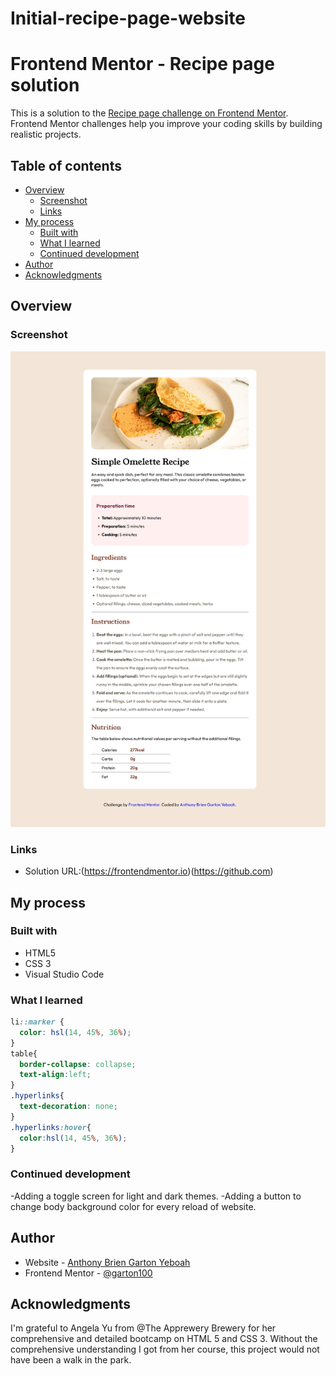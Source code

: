 # Initial-recipe-page-website
# Frontend Mentor - Recipe page solution

This is a solution to the [Recipe page challenge on Frontend Mentor](https://www.frontendmentor.io/challenges/recipe-page-KiTsR8QQKm). Frontend Mentor challenges help you improve your coding skills by building realistic projects. 

## Table of contents

- [Overview](#overview)
  - [Screenshot](#screenshot)
  - [Links](#links)
- [My process](#my-process)
  - [Built with](#built-with)
  - [What I learned](#what-i-learned)
  - [Continued development](#continued-development)
- [Author](#author)
- [Acknowledgments](#acknowledgments)

## Overview

### Screenshot

![](./my_design/screenshot_1.png)


### Links

- Solution URL:(https://frontendmentor.io)(https://github.com)

## My process

### Built with

- HTML5 
- CSS 3
- Visual Studio Code


### What I learned

```css
li::marker {
  color: hsl(14, 45%, 36%);
}
table{
  border-collapse: collapse;
  text-align:left;
}
.hyperlinks{
  text-decoration: none;
}
.hyperlinks:hover{
  color:hsl(14, 45%, 36%);
}
```

### Continued development

-Adding a toggle screen for light and dark themes.
-Adding a button to change body background color for every reload of website.


## Author

- Website - [Anthony Brien Garton Yeboah](https://www.your-site.com)
- Frontend Mentor - [@garton100](https://www.frontendmentor.io/profile/garton100)


## Acknowledgments
I'm grateful to Angela Yu from @The Apprewery Brewery for her comprehensive and detailed bootcamp on HTML 5 and CSS 3. Without the comprehensive understanding I got from her course, this project would not have been a walk in the park.


